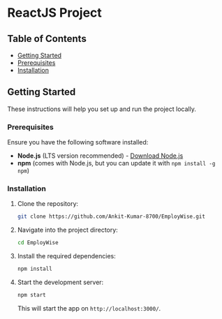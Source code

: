 # ReactJS Project

## Table of Contents
- [Getting Started](#getting-started)
- [Prerequisites](#prerequisites)
- [Installation](#installation)

## Getting Started

These instructions will help you set up and run the project locally.

### Prerequisites

Ensure you have the following software installed:
- **Node.js** (LTS version recommended) - [Download Node.js](https://nodejs.org/)
- **npm** (comes with Node.js, but you can update it with `npm install -g npm`)

### Installation

1. Clone the repository:
    ```bash
    git clone https://github.com/Ankit-Kumar-8700/EmployWise.git
    ```

2. Navigate into the project directory:
    ```bash
    cd EmployWise
    ```

3. Install the required dependencies:
    ```bash
    npm install
    ```

4. Start the development server:
    ```bash
    npm start
    ```

    This will start the app on `http://localhost:3000/`.
